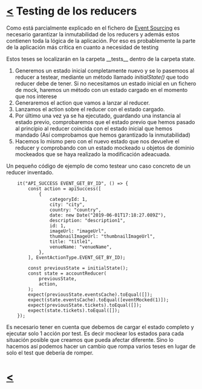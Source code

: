 # [<](../../Readme.md) Testing de los reducers
Como está parcialmente explicado en el fichero de [Event Sourcing](../conceptual-definitions/event-sourcing.md) es necesario garantizar la inmutabilidad de los reducers y además estos contienen toda la lógica de la aplicación. Por eso es probablemente la parte de la aplicación más crítica en cuanto a necesidad de testing

Estos teses se localizarán en la carpeta \_\_tests\_\_ dentro de la carpeta state.

1. Generemos un estado inicial completamente nuevo y se lo pasemoos al reducer a testear, mediante un método llamado *initialState()* que todo reducer debe de tener. Si no necesitamos un estado inicial en un fichero de mock, haremos un método con un estado cargado en el momento que nos interese
2. Generaremos el action que vamos a lanzar al reducer.
3. Lanzamos el action sobre el reducer con el estado cargado.
4. Por último una vez ya se ha ejecutado, guardando una instancia al estado previo, comprobaremos que el estado previo que hemos pasado al principio al reducer coincida con el estado inicial que hemos mandado (Así comprobamos que hemos garantizado la inmutabilidad)
5. Hacemos lo mismo pero con el nuevo estado que nos devuelve el reducer y comprobando con un estado mockeado u objetos de dominio mockeados que se haya realizado la modificación adeacuada.

Un pequeño código de ejemplo de como testear uno caso concreto de un reducer inventado.

```
    it("API_SUCCESS EVENT_GET_BY_ID", () => {
        const action = apiSuccess([
            {
                categoryId: 1,
                city: "city",
                country: "country",
                date: new Date("2019-06-01T17:18:27.089Z"),
                description: "description1",
                id: 1,
                imageUrl: "imageUrl",
                thumbnailImageUrl: "thumbnailImageUrl",
                title: "title1",
                venueName: "venueName",
            },
        ], EventActionType.EVENT_GET_BY_ID);

        const previousState = initialState();
        const state = accountReducer(
            previousState,
            action,
        );
        expect(previousState.eventsCache).toEqual([]);
        expect(state.eventsCache).toEqual([eventMocked(1)]);
        expect(previousState.tickets).toEqual([]);
        expect(state.tickets).toEqual([]);
    });
```

Es necesario tener en cuenta que debemos de cargar el estado completo y ejecutar solo 1 acción por test. Es decir mockear los estados para cada situación posible que creamos que pueda afectar diferente. Sino lo hacemos así podemos hacer un cambio que rompa varios teses en lugar de solo el test que debería de romper.

# [<](../../Readme.md)